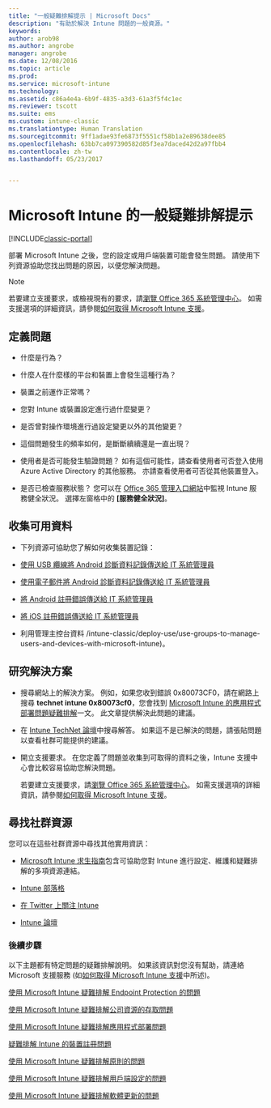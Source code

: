 ```yaml
---
title: "一般疑難排解提示 | Microsoft Docs"
description: "有助於解決 Intune 問題的一般資源。"
keywords: 
author: arob98
ms.author: angrobe
manager: angrobe
ms.date: 12/08/2016
ms.topic: article
ms.prod: 
ms.service: microsoft-intune
ms.technology: 
ms.assetid: c86a4e4a-6b9f-4835-a3d3-61a3f5f4c1ec
ms.reviewer: tscott
ms.suite: ems
ms.custom: intune-classic
ms.translationtype: Human Translation
ms.sourcegitcommit: 9ff1adae93fe6873f5551cf58b1a2e89638dee85
ms.openlocfilehash: 63bb7ca097390582d85f3ea7daced42d2a97fbb4
ms.contentlocale: zh-tw
ms.lasthandoff: 05/23/2017


---
```


# <a name="general-troubleshooting-tips-for-microsoft-intune"></a>Microsoft Intune 的一般疑難排解提示

[!INCLUDE[classic-portal](../includes/classic-portal.md)]

部署 Microsoft Intune 之後，您的設定或用戶端裝置可能會發生問題。 請使用下列資源協助您找出問題的原因，以便您解決問題。

> [!NOTE]
> 若要建立支援要求，或檢視現有的要求，請[瀏覽 Office 365 系統管理中心](https://portal.office.com/admin/default.aspx)。 如需支援選項的詳細資訊，請參閱[如何取得 Microsoft Intune 支援](how-to-get-support-for-microsoft-intune.md)。

## <a name="define-the-problem"></a>定義問題

-   什麼是行為？

-   什麼人在什麼樣的平台和裝置上會發生這種行為？

-   裝置之前運作正常嗎？

-   您對 Intune 或裝置設定進行過什麼變更？

-   是否曾對操作環境進行過設定變更以外的其他變更？

-   這個問題發生的頻率如何，是斷斷續續還是一直出現？

-   使用者是否可能發生驗證問題？ 如有這個可能性，請查看使用者可否登入使用 Azure Active Directory 的其他服務。 亦請查看使用者可否從其他裝置登入。

-   是否已檢查服務狀態？ 您可以在 [Office 365 管理入口網站](https://portal.office.com/Admin/Default.aspx)中監視 Intune 服務健全狀況。 選擇左窗格中的 **[服務健全狀況]**。

## <a name="collect-available-data"></a>收集可用資料

-   下列資源可協助您了解如何收集裝置記錄：
  - [使用 USB 纜線將 Android 診斷資料記錄傳送給 IT 系統管理員](/intune-user-help/send-diagnostic-data-logs-to-your-it-administrator-using-a-usb-cable-android)
  - [使用電子郵件將 Android 診斷資料記錄傳送給 IT 系統管理員](/intune-user-help/send-diagnostic-data-logs-to-your-it-administrator-using-email-android)
  - [將 Android 註冊錯誤傳送給 IT 系統管理員](/intune-user-help/send-enrollment-errors-to-your-it-administrator-android)
  - [將 iOS 註冊錯誤傳送給 IT 系統管理員](/intune-user-help/send-errors-to-your-it-admin-ios)

-   利用管理主控台資料 /intune-classic/deploy-use/use-groups-to-manage-users-and-devices-with-microsoft-intune)。

## <a name="research-the-solution"></a>研究解決方案

-   搜尋網站上的解決方案。 例如，如果您收到錯誤 0x80073CF0，請在網路上搜尋 **technet intune 0x80073cf0**，您會找到 [Microsoft Intune 的應用程式部署問題疑難排解](troubleshoot-app-deployment-problems-in-microsoft-intune.md)一文。 此文章提供解決此問題的建議。

-   在 [Intune TechNet 論壇](https://social.technet.microsoft.com/Forums/en-US/home?forum=microsoftintuneprod)中搜尋解答。  如果這不是已解決的問題，請張貼問題以查看社群可能提供的建議。

-   開立支援要求。 在您定義了問題並收集到可取得的資料之後，Intune 支援中心會比較容易協助您解決問題。

    若要建立支援要求，請[瀏覽 Office 365 系統管理中心](https://portal.office.com/admin/default.aspx)。 如需支援選項的詳細資訊，請參閱[如何取得 Microsoft Intune 支援](how-to-get-support-for-microsoft-intune.md)。

## <a name="find-community-resources"></a>尋找社群資源
您可以在這些社群資源中尋找其他實用資訊：

-   [Microsoft Intune 求生指南](http://social.technet.microsoft.com/wiki/contents/articles/23431.microsoft-intune-survival-guide.aspx)包含可協助您對 Intune 進行設定、維護和疑難排解的多項資源連結。

-   [Intune 部落格](http://blogs.technet.com/b/windowsintune/)

-   [在 Twitter 上關注 Intune](https://twitter.com/MSIntune)

-   [Intune 論壇](https://social.technet.microsoft.com/Forums/home?category=microsoftintune&filter=alltypes&sort=lastpostdesc)

### <a name="next-steps"></a>後續步驟
以下主題都有特定問題的疑難排解說明。 如果該資訊對您沒有幫助，請連絡 Microsoft 支援服務 (如[如何取得 Microsoft Intune 支援](how-to-get-support-for-microsoft-intune.md)中所述)。

[使用 Microsoft Intune 疑難排解 Endpoint Protection 的問題](troubleshoot-endpoint-protection-in-microsoft-intune.md)

[使用 Microsoft Intune 疑難排解公司資源的存取問題](troubleshoot-company-resource-access-problems-with-microsoft-intune.md)

[使用 Microsoft Intune 疑難排解應用程式部署問題](troubleshoot-app-deployment-problems-in-microsoft-intune.md)

[疑難排解 Intune 的裝置註冊問題](troubleshoot-device-enrollment-in-intune.md)

[使用 Microsoft Intune 疑難排解原則的問題](troubleshoot-policies-in-microsoft-intune.md)

[使用 Microsoft Intune 疑難排解用戶端設定的問題](troubleshoot-client-setup-in-microsoft-intune.md)

[使用 Microsoft Intune 疑難排解軟體更新的問題](troubleshoot-software-updates-in-microsoft-intune.md)

